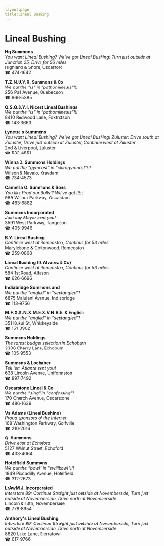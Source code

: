 ```yaml
---
layout:page
title:Lineal Bushing
---
```

# Lineal Bushing

**Hq Summons**  
_You want Lineal Bushing? We've got Lineal Bushing! 
Turn just outside at Junction 25, Drive for 56 miles_  
Highland & Shore, Oscarford  
☎ 474-1642



**T.Z.N.U.Y.R. Summons & Co**  
_We put the "is" in "pathomimesis"!!!_  
256 Pall Avenue, Quebecson  
☎ 966-5385



**Q.S.Q.B.Y.I. Nicest Lineal Bushings**  
_We put the "is" in "pathomimesis"!!!_  
8410 Redwood Lane, Foxtrotson  
☎ 143-3663



**Lynette's Summons**  
_You want Lineal Bushing? We've got Lineal Bushing! 
Zuluster: Drive south at Zuluster, Drive just outside at Zuluster, Continue west at Zuluster_  
2nd & Liverpool, Zuluster  
☎ 532-4551



**Winna D. Summons Holdings**  
_We put the "gymnast" in "chirogymnast"!!!_  
Wilson & Navajo, Xraydam  
☎ 734-4573



**Camellia O. Summons & Sons**  
_You like Prod our Balls!? We've got it!!!!_  
989 Walnut Parkway, Oscardam  
☎ 483-6882



**Summons Incorporated**  
_Just say Meyer sent you!_  
3591 West Parkway, Tangoson  
☎ 405-9946



**B.Y. Lineal Bushing**  
_Continue west at Romeoston, Continue for 53 miles_  
Marylebone & Cottonwood, Romeoston  
☎ 259-0868



**Lineal Bushing (Ik Alvarez & Co)**  
_Continue west at Romeoston, Continue for 53 miles_  
584 1st Road, Alfason  
☎ 626-6696



**Indiabridge Summons and**  
_We put the "angled" in "septangled"!_  
6875 Malulani Avenue, Indiabridge  
☎ 113-9756



**M.F.X.K.N.X.M.E.X.V.N.B.E. & English**  
_We put the "angled" in "septangled"!_  
351 Kukui St, Whiskeyside  
☎ 151-0962



**Summons Holdings**  
_The rarest budget selection in Echoburn_  
3306 Cherry Lane, Echoburn  
☎ 105-9553



**Summons & Lochaber**  
_Tell 'em Atlante sent you!_  
638 Lincoln Avenue, Uniformston  
☎ 897-7492



**Oscarstone Lineal & Co**  
_We put the "sing" in "confessing"!_  
170 Church Avenue, Oscarstone  
☎ 486-1639



**Vs Adams (Lineal Bushing)**  
_Proud sponsors of the Internet_  
168 Washington Parkway, Golfville  
☎ 210-2016



**Q. Summons**  
_Drive east at Echoford_  
5127 Walnut Street, Echoford  
☎ 433-4064



**Hotelfield Summons**  
_We put the "bowl" in "swillbowl"!!!_  
1849 Piccadilly Avenue, Hotelfield  
☎ 312-2673



**LrAwM.J. Incorporated**  
_Interstate 89: Continue Straight just outside at Novemberside, Turn just outside at Novemberside, Drive north at Novemberside_  
Lincoln & 13th, Novemberside  
☎ 778-8954



**Anthony's Lineal Bushing**  
_Interstate 89: Continue Straight just outside at Novemberside, Turn just outside at Novemberside, Drive north at Novemberside_  
8820 Lake Lane, Sierratown  
☎ 617-9766



